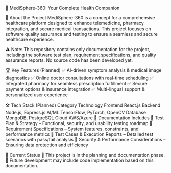 🚀 MediSphere-360: Your Complete Health Companion


📌 About the Project
MediSphere-360 is a concept for a comprehensive healthcare platform designed to enhance telemedicine, pharmacy integration, and secure medical transactions. This project focuses on software quality assurance and testing to ensure a seamless and secure healthcare experience.

⚠️ Note: This repository contains only documentation for the project, including the software test plan, requirement specifications, and quality assurance reports.
No source code has been developed yet.

🏆 Key Features (Planned)
✅ AI-driven symptom analysis & medical image diagnostics
✅ Online doctor consultations with real-time scheduling
✅ Integrated pharmacy for seamless prescription fulfillment
✅ Secure payment options & insurance integration
✅ Multi-lingual support & personalized user experience

🛠️ Tech Stack (Planned)
Category	Technology
Frontend	React.js
Backend	Node.js, Express.js
AI/ML	TensorFlow, PyTorch, OpenCV
Database	MongoDB, PostgreSQL
Cloud	AWS/Azure
📑 Documentation Includes
📌 Test Plan & Strategy – Functional, security, and usability testing roadmap
📌 Requirement Specifications – System features, constraints, and performance metrics
📌 Test Cases & Execution Reports – Detailed test scenarios with pass/fail analysis
📌 Security & Performance Considerations – Ensuring data protection and efficiency

📅 Current Status
🔹 This project is in the planning and documentation phase.
🔹 Future development may include code implementation based on this documentation.
